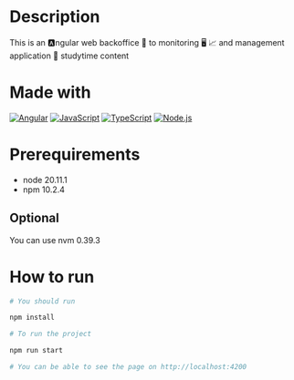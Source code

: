 # Description
This is an 🅰️ngular web backoffice 💼 to monitoring 🖥️ 📈 and management application 📱 studytime content

# Made with
[![Angular](https://img.shields.io/badge/angular-c42d30?style=for-the-badge&logo=angular&logoColor=white&labelColor=000000)]()
[![JavaScript](https://img.shields.io/badge/javascript-ead547?style=for-the-badge&logo=javascript&logoColor=white&labelColor=000000)]()
[![TypeScript](https://img.shields.io/badge/TypeScript-2f72bc?style=for-the-badge&logo=typescript&logoColor=white&labelColor=000000)]()
[![Node.js](https://img.shields.io/badge/node.js-76c339?style=for-the-badge&logo=node.js&logoColor=white&labelColor=000000)]()

# Prerequirements
* node 20.11.1
* npm 10.2.4

## Optional
You can use nvm 0.39.3

# How to run

```sh
# You should run

npm install

# To run the project

npm run start

# You can be able to see the page on http://localhost:4200
```
